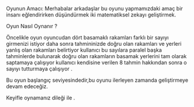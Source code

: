 Oyunun Amacı:
Merhabalar arkadaşlar bu oyunu yapmamızdaki amaç bir insanı eğlendirirken düşündürmek iki matematiksel zekayı geliştirmek.

Oyun Nasıl Oynanır ?

Öncelikle oyun oyuncudan dört basamaklı rakamları farklı bir sayıyı girmenizi istiyor daha sonra tahmininizde doğru olan rakamları ve yerleri yanlış olan rakamları belirtiyor  kullanıcı bu sayılara paralel başka tahminlerde bulunarak doğru olan rakamların basamak yerlerini tam olarak saptamaya çalışıyor kullanıcı kendisine verilen 8 tahmin hakkından sonra o sayıyı tutturmaya çalışıyor .


Bu oyun başlangıç seviyesindedir,bu oyunu ilerleyen zamanda geliştirmeye devam edeceğiz.

Keyifle oynamanız dileği ile . 






